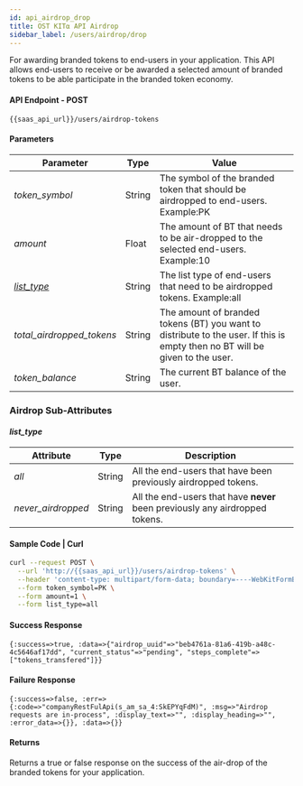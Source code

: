 ```yaml
---
id: api_airdrop_drop
title: OST KIT⍺ API Airdrop
sidebar_label: /users/airdrop/drop
---
```

For awarding branded tokens to end-users in your application. This API allows end-users to receive or be awarded a selected amount of branded tokens to be able participate in the branded token economy.

#### API Endpoint - POST
```url
{{saas_api_url}}/users/airdrop-tokens
```

#### Parameters
| Parameter | Type    | Value                                    |
|-----------|---------|------------------------------------------|
| _token_symbol_   | String | The symbol of the branded token that should be airdropped to end-users. Example:PK |
| _amount_   | Float | The amount of BT that needs to be air-dropped to the selected end-users.  Example:10 |
| [_list_type_](https://dev.ost.com/ostkit-restful-api/docs/user.html#list-type-sub-attributes)   | String | The list type of end-users that need to be airdropped tokens. Example:all|
| _total_airdropped_tokens_ | String | The amount of branded tokens (BT) you want to distribute to the user. If this is empty then no BT will be given to the user.                                       |
| _token_balance_           | String | The current BT balance of the user.                                                  |

### Airdrop Sub-Attributes

#### **_list_type_**
| Attribute | Type    | Description                                   |
|-----------|---------|------------------------------------------|
| _all_   | String | All the end-users that have been previously airdropped tokens. |
| _never_airdropped_   | String | All the end-users that have **never** been previously any airdropped tokens. |


#### Sample Code | Curl
```bash
curl --request POST \
  --url 'http://{{saas_api_url}}/users/airdrop-tokens' \
  --header 'content-type: multipart/form-data; boundary=----WebKitFormBoundary7MA4YWxkTrZu0gW' \
  --form token_symbol=PK \
  --form amount=1 \
  --form list_type=all
```

#### Success Response
```
{:success=>true, :data=>{"airdrop_uuid"=>"beb4761a-81a6-419b-a48c-4c5646af17dd", "current_status"=>"pending", "steps_complete"=>["tokens_transfered"]}}
```

#### Failure Response
```
{:success=>false, :err=>{:code=>"companyRestFulApi(s_am_sa_4:SkEPYqFdM)", :msg=>"Airdrop requests are in-process", :display_text=>"", :display_heading=>"", :error_data=>{}}, :data=>{}}
```

#### Returns
Returns a true or false response on the success of the air-drop of the branded tokens for your application.
